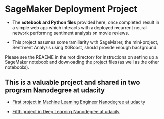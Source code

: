 








# SageMaker Deployment Project









 - The **notebook and Python files**  provided here, once completed, result in a simple web app which interacts with a deployed recurrent neural network performing sentiment analysis on movie reviews. 





 - This project assumes some familiarity with SageMaker, the mini-project, Sentiment Analysis using XGBoost, should provide enough background.





Please see the README in the root directory for instructions on setting up a SageMaker notebook and downloading the project files (as well as the other notebooks).





## This is a valuable project and shared in two program Nanodegree  at udacity 


 - [First project  in Machine Learning Engineer Nanodegree at udacity](https://user-images.githubusercontent.com/36210723/93692509-e7730980-fafc-11ea-9dbc-b9f00ac7b37d.png)
 
 
 -  [Fifth  project  in Deep Learning Nanodegree at udacity](https://review.udacity.com/?utm_campaign=ret_000_auto_ndxxx_submission-reviewed&utm_source=blueshift&utm_medium=email&utm_content=reviewsapp-submission-reviewed&bsft_clkid=f580b252-f1bf-49dc-9bcc-3b486df56bab&bsft_uid=00de2879-837f-441d-951a-23c93505cbff&bsft_mid=39f4d907-c8af-497f-8be4-7a355b5e9691&bsft_eid=6f154690-7543-4582-9be7-e397af208dbd&bsft_txnid=b6412713-dd84-4d6d-b505-c22478c60ff3&bsft_mime_type=html&bsft_ek=2020-09-18T15%3A10%3A29Z&bsft_aaid=affd8710-61ff-4001-baca-1d4a7303381d#!/reviews/2517398)
